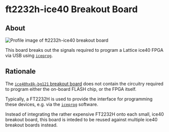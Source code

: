 # ft2232h-ice40 Breakout Board

## About

![Profile image of ft2232h-ice40 breakout board](https://raw.githubusercontent.com/jkiv/kicad-breakouts/main/boards/ft2232h-ice40/images/ft2232h-ice40_profile.png)

This board breaks out the signals required to program a Lattice ice40 FPGA via USB using [`iceprog`](https://github.com/YosysHQ/icestorm/tree/master/iceprog).

## Rationale

The [`ice40hx8k-bg121` breakout board](https://github.com/jkiv/kicad-breakouts/tree/main/boards/ice40hx8k-bg121) does not contain the circuitry required to program either the on-board FLASH chip, or the FPGA itself.

Typically, a FT2232H is used to provide the interface for programming these devices, e.g. via the [`iceprog`](https://github.com/YosysHQ/icestorm/tree/master/iceprog) software.

Instead of integrating the rather expensive FT2232H onto each small, ice40 breakout board, this board is inteded to be reused against multiple ice40 breakout boards instead.
